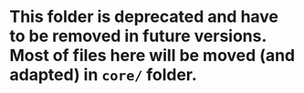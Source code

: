 # This folder is deprecated and have to be removed in future versions. Most of files here will be moved (and adapted) in `core/` folder.
